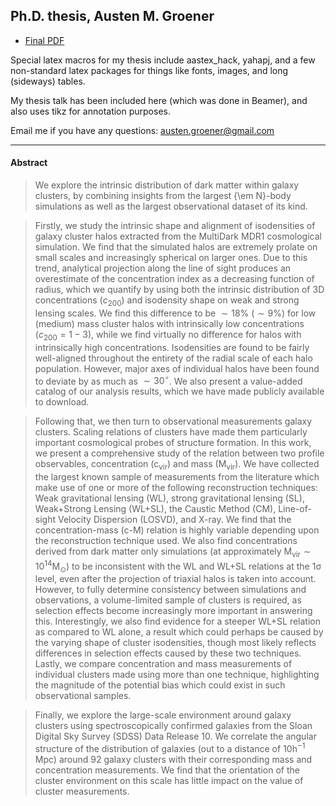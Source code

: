 ## Ph.D. thesis, Austen M. Groener

+ [Final PDF](Thesis/thesis.pdf?raw=true)

Special latex macros for my thesis include aastex_hack, yahapj, and a few non-standard latex packages for things like fonts, images, and long (sideways) tables.

My thesis talk has been included here (which was done in Beamer), and also uses tikz for annotation purposes.

Email me if you have any questions: austen.groener@gmail.com

--------------------------------------------------------------------------

#### Abstract 

> We explore the intrinsic distribution of dark matter within galaxy clusters, by combining insights from the largest {\em N}-body simulations as well as the largest observational dataset of its kind.
  
> Firstly, we study the intrinsic shape and alignment of isodensities of galaxy cluster halos extracted from the MultiDark MDR1 cosmological simulation. We find that the simulated halos are extremely prolate on small scales and increasingly spherical on larger ones. Due to this trend, analytical projection along the line of sight produces an overestimate of the concentration index as a decreasing function of radius, which we quantify by using both the intrinsic distribution of 3D concentrations ($c_{200}$) and isodensity shape on weak and strong lensing scales. We find this difference to be $\sim 18\%$ ($\sim 9\%$) for low (medium) mass cluster halos with intrinsically low concentrations ($c_{200}=1-3$), while we find virtually no difference for halos with intrinsically high concentrations. Isodensities are found to be fairly well-aligned throughout the entirety of the radial scale of each halo population. However, major axes of individual halos have been found to deviate by as much as $\sim 30^{\circ}$. We also present a value-added catalog of our analysis results, which we have made publicly available to download. 

> Following that, we then turn to observational measurements galaxy clusters. Scaling relations of clusters have made them particularly important cosmological probes of structure formation. In this work, we present a comprehensive study of the relation between two profile observables,  concentration ($\mathrm{c_{vir}}$) and mass ($\mathrm{M_{vir}}$). We have collected the largest known sample of measurements from the literature which make use of one or more of the following reconstruction techniques: Weak gravitational lensing (WL), strong gravitational lensing (SL), Weak+Strong Lensing (WL+SL), the Caustic Method (CM), Line-of-sight Velocity Dispersion (LOSVD), and X-ray. We find that the concentration-mass (c-M) relation is highly variable depending upon the reconstruction technique used. We also find concentrations derived from dark matter only simulations (at approximately $\mathrm{M_{vir} \sim 10^{14} M_{\odot}}$) to be inconsistent with the WL and WL+SL relations at the $\mathrm{1\sigma}$ level, even after the projection of triaxial halos is taken into account. However, to fully determine consistency between simulations and observations, a volume-limited sample of clusters is required, as selection effects become increasingly more important in answering this. Interestingly, we also find evidence for a steeper WL+SL relation as compared to WL alone, a result which could perhaps be caused by the varying shape of cluster isodensities, though most likely reflects differences in selection effects caused by these two techniques. Lastly, we compare concentration and mass measurements of individual clusters made using more than one technique, highlighting the magnitude of the potential bias which could exist in such observational samples.

> Finally, we explore the large-scale environment around galaxy clusters using spectroscopically confirmed galaxies from the Sloan Digital Sky Survey (SDSS) Data Release 10. We correlate the angular structure of the distribution of galaxies (out to a distance of $\mathrm{10 h^{-1}\, Mpc}$) around 92 galaxy clusters with their corresponding mass and concentration measurements. We find that the orientation of the cluster environment on this scale has little impact on the value of cluster measurements.
